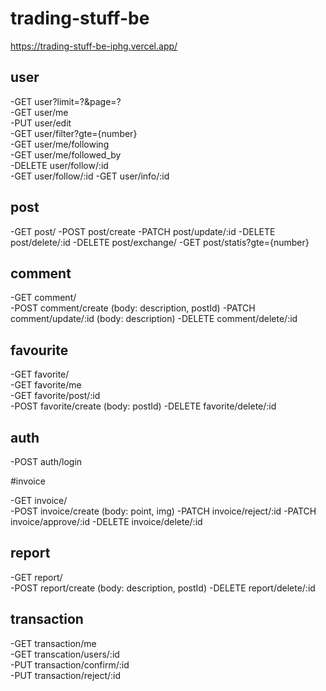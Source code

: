 # trading-stuff-be

https://trading-stuff-be-iphg.vercel.app/

## user

-GET user?limit=?&page=?  
-GET user/me  
-PUT user/edit  
-GET user/filter?gte={number}  
-GET user/me/following  
-GET user/me/followed_by  
-DELETE user/follow/:id  
-GET user/follow/:id
-GET user/info/:id

## post

-GET post/
-POST post/create
-PATCH post/update/:id
-DELETE post/delete/:id
-DELETE post/exchange/
-GET post/statis?gte={number}

## comment

-GET comment/  
-POST comment/create (body: description, postId)
-PATCH comment/update/:id (body: description)
-DELETE comment/delete/:id

## favourite

-GET favorite/  
-GET favorite/me  
-GET favorite/post/:id  
-POST favorite/create (body: postId)
-DELETE favorite/delete/:id

## auth

-POST auth/login

#invoice

-GET invoice/  
-POST invoice/create (body: point, img)
-PATCH invoice/reject/:id
-PATCH invoice/approve/:id
-DELETE invoice/delete/:id

## report

-GET report/  
-POST report/create (body: description, postId)
-DELETE report/delete/:id

## transaction

-GET transaction/me  
-GET transcation/users/:id  
-PUT transaction/confirm/:id  
-PUT transaction/reject/:id
